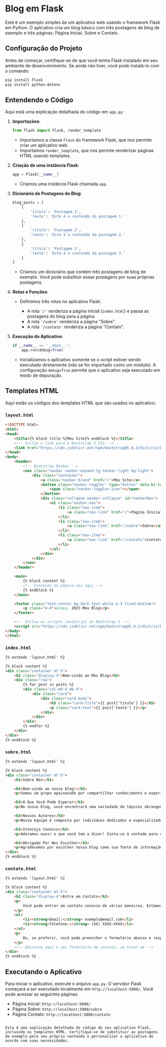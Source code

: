 # Blog em Flask

Este é um exemplo simples de um aplicativo web usando o framework Flask em Python. O aplicativo cria um blog básico com três postagens de blog de exemplo e três páginas: Página Inicial, Sobre e Contato.

## Configuração do Projeto

Antes de começar, certifique-se de que você tenha Flask instalado em seu ambiente de desenvolvimento. Se ainda não tiver, você pode instalá-lo com o comando:

```bash
pip install Flask
pip install python-dotenv
```

## Entendendo o Código

Aqui está uma explicação detalhada do código em `app.py`:

1. **Importações**:

   ```python
   from flask import Flask, render_template
   ```

   - Importamos a classe `Flask` do framework Flask, que nos permite criar um aplicativo web.
   - Importamos `render_template`, que nos permite renderizar páginas HTML usando templates.

2. **Criação de uma instância Flask**:

   ```python
   app = Flask(__name__)
   ```

   - Criamos uma instância Flask chamada `app`.

3. **Dicionário de Postagens do Blog**:

   ```python
   blog_posts = [
       {
           'titulo': 'Postagem 1',
           'texto': 'Este é o conteúdo da postagem 1.'
       },
       {
           'titulo': 'Postagem 2',
           'texto': 'Este é o conteúdo da postagem 2.'
       },
       {
           'titulo': 'Postagem 3',
           'texto': 'Este é o conteúdo da postagem 3.'
       }
   ]
   ```

   - Criamos um dicionário que contém três postagens de blog de exemplo. Você pode substituir essas postagens por suas próprias postagens.

4. **Rotas e Funções**:

   - Definimos três rotas no aplicativo Flask:

     - A rota `'/'` renderiza a página inicial (`index.html`) e passa as postagens do blog para a página.
     - A rota `'/sobre'` renderiza a página "Sobre".
     - A rota `'/contato'` renderiza a página "Contato".

5. **Execução do Aplicativo**:

   ```python
   if __name__ == '__main__':
       app.run(debug=True)
   ```

   - Inicializamos o aplicativo somente se o script estiver sendo executado diretamente (não se for importado como um módulo). A configuração `debug=True` permite que o aplicativo seja executado em modo de depuração.

## Templates HTML

Aqui estão os códigos dos templates HTML que são usados no aplicativo:

### `layout.html`

```html
<!DOCTYPE html>
<html>
<head>
    <title>{% block title %}Meu Site{% endblock %}</title>
    <!-- Inclua o link para o Bootstrap 5 CSS -->
    <link href="https://cdn.jsdelivr.net/npm/bootstrap@5.0.2/dist/css/bootstrap.min.css" rel="stylesheet" integrity="sha384-EVSTQN3/azprG1Anm3QDgpJLIm9Nao0Yz1ztcQTwFspd3yD65VohhpuuCOmLASjC" crossorigin="anonymous">
</head>
<body>
    <header>
        <!-- Bootstrap Navbar -->
        <nav class="navbar navbar-expand-lg navbar-light bg-light">
            <div class="container">
                <a class="navbar-brand" href="/">Meu Site</a>
                <button class="navbar-toggler" type="button" data-bs-toggle="collapse" data-bs-target="#navbarNav" aria-controls="navbarNav" aria-expanded="false" aria-label="Toggle navigation">
                    <span class="navbar-toggler-icon"></span>
                </button>
                <div class="collapse navbar-collapse" id="navbarNav">
                    <ul class="navbar-nav">
                        <li class="nav-item">
                            <a class="nav-link" href="/">Página Inicial</a>
                        </li>
                        <li class="nav-item">
                            <a class="nav-link" href="/sobre">Sobre</a>
                        </li>
                        <li class="nav-item">
                            <a class="nav-link" href="/contato">Contato</a>
                        </li>
                    </ul>
                </div>
            </div>
        </nav>
    </header>

    <main>
        {% block content %}
        <!-- Conteúdo da página vai aqui -->
        {% endblock %}
    </main>

    <footer class="text-center bg-dark text-white p-3 fixed-bottom">
        <p class="m-0">&copy; 2023 Meu Blog</p>
    </footer>    

    <!-- Inclua os scripts JavaScript do Bootstrap 5 -->
    <script src="https://cdn.jsdelivr.net/npm/bootstrap@5.0.2/dist/js/bootstrap.bundle.min.js" integrity="sha384-MrcW6ZMFYlzcLA8Nl+NtUVF0sA7MsXsP1UyJoMp4YLEuNSfAP+JcXn/tWtIaxVXM" crossorigin="anonymous"></script>
</body>
</html>
```

### `index.html`

```html
{% extends 'layout.html' %}

{% block content %}
<div class="container mt-5">
    <h2 class="display-4">Bem-vindo ao Meu Blog</h2>
    <div class="row">
        {% for post in posts %}
        <div class="col-md-4 mb-4">
            <div class="card">
                <div class="card-body">
                    <h5 class="card-title">{{ post['titulo'] }}</h5>
                    <p class="card-text">{{ post['texto'] }}</p>
                </div>
            </div>
        </div>
        {% endfor %}
    </div>
</div>
{% endblock %}
```

### `sobre.html`

```html
{% extends 'layout.html' %}

{% block content %}
<div class="container mt-5">
    <h1>Sobre Nós</h1>

    <h2>Bem-vindo ao nosso blog!</h2>
    <p>Somos um grupo apaixonado por compartilhar conhecimento e experiências com você. Nossa missão é fornecer conteúdo relevante, informativo e interessante para ajudar você a aprender e crescer.</p>

    <h3>O Que Você Pode Esperar</h3>
    <p>No nosso blog, você encontrará uma variedade de tópicos abrangentes. Desde dicas úteis para o dia a dia até discussões aprofundadas sobre temas específicos, estamos aqui para proporcionar uma experiência enriquecedora de leitura.</p>

    <h3>Nossos Autores</h3>
    <p>Nossa equipe é composta por indivíduos dedicados e especializados em diversas áreas. Cada autor traz seu conhecimento e paixão para criar conteúdo que seja informativo e envolvente.</p>

    <h3>Interaja Conosco</h3>
    <p>Adoramos ouvir o que você tem a dizer! Sinta-se à vontade para comentar em nossas postagens, compartilhar suas opiniões e fazer perguntas. Acreditamos que a interação com nossa comunidade enriquece a experiência de todos.</p>

    <h3>Obrigado Por Nos Escolher</h3>
    <p>Agradecemos por escolher nosso blog como sua fonte de informação e entretenimento. Esperamos que você aproveite a jornada conosco e que nossas postagens sejam úteis e inspiradoras.</p>
</div>
{% endblock %}
```

### `contato.html`

```html
{% extends 'layout.html' %}

{% block content %}
<div class="container mt-5">
    <h2 class="display-4">Entre em Contato</h2>
    <p>
        Você pode entrar em contato conosco de várias maneiras. Estamos sempre felizes em ouvir de você!
    </p>
    <ul>
        <li><strong>Email:</strong> exemplo@email.com</li>
        <li><strong>Telefone:</strong> (XX) XXXX-XXXX</li>
    </ul>
    <p>
        Ou, se preferir, você pode preencher o formulário abaixo e responderemos o mais rápido possível:
    </p>
    <!-- Adicione aqui o seu formulário de contato, se tiver um -->
</div>
{% endblock %}
```

## Executando o Aplicativo

Para iniciar o aplicativo, execute o arquivo `app.py`. O servidor Flask começará a ser executado localmente em `http://localhost:5000/`. Você pode acessar as seguintes páginas:

- Página Inicial: `http://localhost:5000/`
- Página Sobre: `http://localhost:5000/sobre`
- Página Contato: `http://localhost:5000/contato`

```

Esta é uma explicação detalhada do código do seu aplicativo Flask, incluindo os templates HTML. Certifique-se de substituir as postagens de exemplo pelo seu próprio conteúdo e personalizar o aplicativo de acordo com suas necessidades.